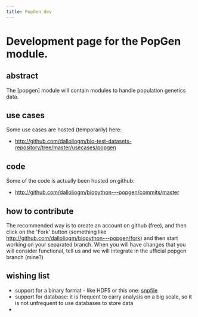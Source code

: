 ```yaml
---
title: PopGen dev
---
```


Development page for the PopGen module.
=======================================

abstract
--------

The \[popgen\] module will contain modules to handle population genetics
data.

use cases
---------

Some use cases are hosted (temporarily) here:

-   <http://github.com/dalloliogm/bio-test-datasets-repository/tree/master/usecases/popgen>

code
----

Some of the code is actually been hosted on github:

-   <http://github.com/dalloliogm/biopython---popgen/commits/master>

how to contribute
-----------------

The recommended way is to create an account on github (free), and then
click on the 'Fork' button (something like
<http://github.com/dalloliogm/biopython---popgen/fork>) and then start
working on your separated branch. When you will have changes that you
will consider functional, tell us and we will integrate in the ufficial
popgen branch (mine?)

wishing list
------------

-   support for a binary format - like HDF5 or this one:
    [snpfile](http://lists.open-bio.org/pipermail/biopython/2008-December/004830.html)
-   support for database: it is frequent to carry analysis on a big
    scale, so it is not unfrequent to use databases to store data
-   
